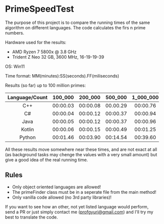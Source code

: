 # PrimeSpeedTest

The purpose of this project is to compare the running times of the same algorithm on different languages. The code calculates the firs n prime numbers.

Hardware used for the results:
 - AMD Ryzen 7 5800x @ 3.8 GHz
 - Trident Z Neo 32 GB, 3600 MHz, 16-19-19-39

OS: Win11

Time format: MM(minutes):SS(seconds).FF(miliseconds)

Results (so far) up to 100 million primes:

Language/Count | 100_000  | 200_000  | 500_000  | 1_000_000  | 2_000_000  | 5_000_000  | 10_000_000  | 20_000_000  | 50_000_000  | 100_000_000 
:-------------:|:--------:|:--------:|:--------:|:----------:|:----------:|:----------:|:-----------:|:-----------:|:-----------:|:-----------:
C++            |00:00.03  |00:00.08  |00.00.29  |00:00.76    |00.02.01    |00:07.42    |00:20.15     |00:55.00     |03:27.84     |09:30.44 
C#             |00:00.04  |00:00.12  |00:00.37  |00:00.94    |00:02.47    |00:09.01    |00:24.52     |01:06.58     |04:10.64     |11:28.81
Java           |00:00.05  |00:00.12  |00:00.37  |00:00.96    |00:02.50    |00:09.17    |00:24.80     |01:07.21     |04:12.22     |11:29.13
Kotlin         |00:00.06  |00:00.15  |00:00.49  |00:01.25    |00:03.32    |00:12.28    |00:33.31     |01:30.61     |05:42.30     |15:41.90
Python         |00:01.46  |00:03.90  |00:14.54  |00:39.60    |01:48.21    |06:47.92    |18:34.58     |DNF          |DNF          |DNF

All these results move somewhere near these times, and are not exact at all (as background tasks may chenge the values with a very small amount) but give a good idea of the real running time.

## Rules
 - Only object oriented languages are allowed!
 - The primeFinder class must be in a seperate file from the main method!
 - Only vanilla code allowed (no 3rd party libraries)!
 
If you want to see how an other, not yet listed language would perform, send a PR or just simply contact me (profgyuri@gmail.com) and I'll try my best to translate the code.
